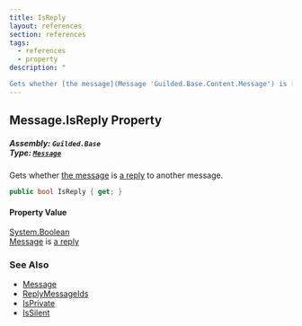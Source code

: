 ```yaml
---
title: IsReply
layout: references
section: references
tags:
  - references
  - property
description: "

Gets whether [the message](Message 'Guilded.Base.Content.Message') is [a reply](Message.ReplyMessageIds 'Guilded.Base.Content.Message.ReplyMessageIds') to another message."
---
```


## Message.IsReply Property
##### **Assembly:** `Guilded.Base`<br/>**Type:** [`Message`](Message 'Guilded.Base.Content.Message')

Gets whether [the message](Message 'Guilded.Base.Content.Message') is [a reply](Message.ReplyMessageIds 'Guilded.Base.Content.Message.ReplyMessageIds') to another message.

```csharp
public bool IsReply { get; }
```

#### Property Value
[System.Boolean](https://docs.microsoft.com/en-us/dotnet/api/System.Boolean 'System.Boolean')  
[Message](Message 'Guilded.Base.Content.Message') is [a reply](Message.ReplyMessageIds 'Guilded.Base.Content.Message.ReplyMessageIds')

### See Also
- [Message](Message 'Guilded.Base.Content.Message')
- [ReplyMessageIds](Message.ReplyMessageIds 'Guilded.Base.Content.Message.ReplyMessageIds')
- [IsPrivate](Message.IsPrivate 'Guilded.Base.Content.Message.IsPrivate')
- [IsSilent](Message.IsSilent 'Guilded.Base.Content.Message.IsSilent')